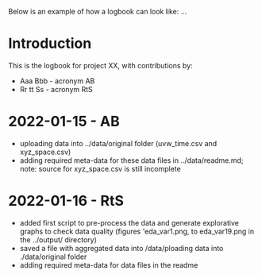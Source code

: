 Below is an example of how a logbook can look like: ...

# Introduction

This is the logbook for project XX, with contributions by:

- Aaa Bbb - acronym AB
- Rr tt Ss - acronym RtS

# 2022-01-15 - AB

- uploading data into ../data/original folder (uvw_time.csv and xyz_space.csv)
- adding required meta-data for these data files in ../data/readme.md; note: source for xyz_space.csv is still incomplete

# 2022-01-16 - RtS

- added first script to pre-process the data and generate explorative graphs to check data quality (figures 'eda_var1.png, to eda_var19.png in the ../output/ directory)
- saved a file with aggregated data into /data/ploading data into ./data/original folder
- adding required meta-data for data files in the readme 

